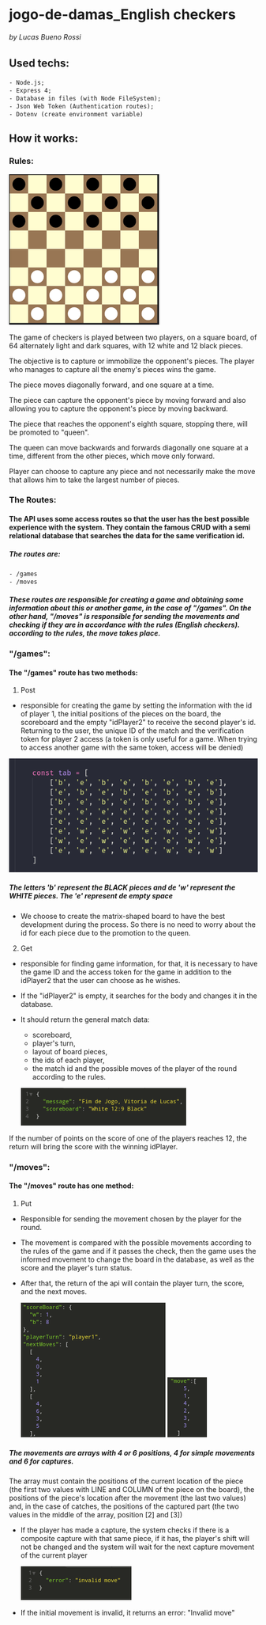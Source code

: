 # jogo-de-damas_English checkers
###### by Lucas Bueno Rossi

## Used techs:

    - Node.js;
    - Express 4;
    - Database in files (with Node FileSystem);
    - Json Web Token (Authentication routes);
    - Dotenv (create environment variable)

## How it works:

### Rules:

![RealBoard image](/images/realBoardRepresent.png)

The game of checkers is played between two players, on a square board, of 64 alternately light and dark squares, with 12 white and 12 black pieces.

The objective is to capture or immobilize the opponent's pieces. The player who manages to capture all the enemy's pieces wins the game.

The piece moves diagonally forward, and one square at a time.

The piece can capture the opponent's piece by moving forward and also allowing you to capture the opponent's piece by moving backward.

The piece that reaches the opponent's eighth square, stopping there, will be promoted to "queen".

The queen can move backwards and forwards diagonally one square at a time, different from the other pieces, which move only forward.

Player can choose to capture any piece and not necessarily make the move that allows him to take the largest number of pieces.

### The Routes:

#### The API uses some access routes so that the user has the best possible experience with the system. They contain the famous CRUD with a semi relational database that searches the data for the same verification id.
##### The routes are:
    
    - /games
    - /moves

##### These routes are responsible for creating a game and obtaining some information about this or another game, in the case of "/games". On the other hand, "/moves" is responsible for sending the movements and checking if they are in accordance with the rules (English checkers). according to the rules, the move takes place.

### "/games":

#### The "/games" route has two methods: 

1. Post
- responsible for creating the game by setting the information with the id of player 1, the initial positions of the pieces on the board, the scoreboard and the empty "idPlayer2" to receive the second player's id. Returning to the user, the unique ID of the match and the verification token for player 2 access (a token is only useful for a game. When trying to access another game with the same token, access will be denied) 

![Board image](/images/boardRepresent.png)
##### The letters 'b' represent the BLACK pieces and de 'w' represent the WHITE pieces. The 'e' represent de empty space

- We choose to create the matrix-shaped board to have the best development during the process. So there is no need to worry about the id for each piece due to the promotion to the queen.

2. Get
- responsible for finding game information, for that, it is necessary to have the game ID and the access token for the game in addition to the idPlayer2 that the user can choose as he wishes.

- If the "idPlayer2" is empty, it searches for the body and changes it in the database.

- It should return the general match data:

    - scoreboard, 
    - player's turn, 
    - layout of board pieces, 
    - the ids of each player, 
    - the match id and the possible moves of the player of the round according to the rules.

    ![ScoreBoard image](/images/finalScoreboard.png)

If the number of points on the score of one of the players reaches 12, the return will bring the score with the winning idPlayer.

### "/moves":

#### The "/moves" route has one method: 

1. Put
- Responsible for sending the movement chosen by the player for the round.

- The movement is compared with the possible movements according to the rules of the game and if it passes the check, then the game uses the informed movement to change the board in the database, as well as the score and the player's turn status.

- After that, the return of the api will contain the player turn, the score, and the next moves.

    ![MoveReturn image](/images/returnFromMove.png)   ![MoveCapture image](/images/moveCapture.png)
##### The movements are arrays with 4 or 6 positions, 4 for simple movements and 6 for captures.

The array must contain the positions of the current location of the piece (the first two values ​​with LINE and COLUMN of the piece on the board), the positions of the piece's location after the movement (the last two values) and, in the case of catches, the positions of the captured part (the two values ​​in the middle of the array, position [2] and [3])

- If the player has made a capture, the system checks if there is a composite capture with that same piece, if it has, the player's shift will not be changed and the system will wait for the next capture movement of the current player

    ![invalidMove image](/images/invalidMove.png)
- If the initial movement is invalid, it returns an error: "Invalid move"